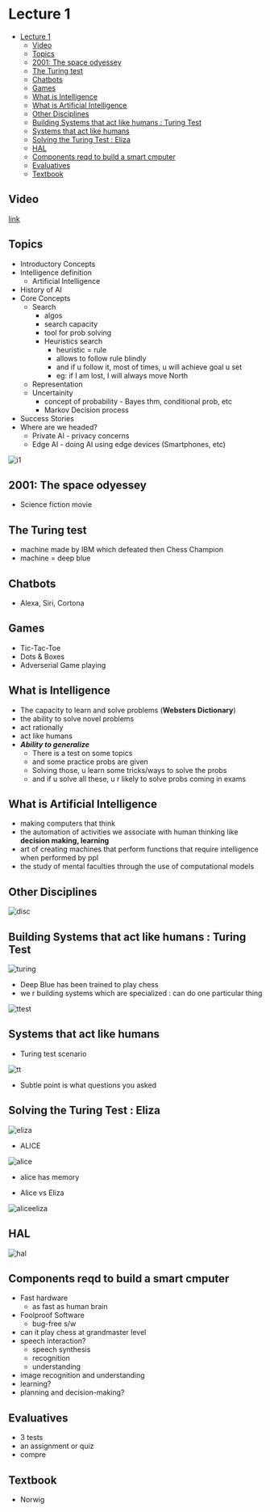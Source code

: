 # Lecture 1

- [Lecture 1](#lecture-1)
  - [Video](#video)
  - [Topics](#topics)
  - [2001: The space odyessey](#2001-the-space-odyessey)
  - [The Turing test](#the-turing-test)
  - [Chatbots](#chatbots)
  - [Games](#games)
  - [What is Intelligence](#what-is-intelligence)
  - [What is Artificial Intelligence](#what-is-artificial-intelligence)
  - [Other Disciplines](#other-disciplines)
  - [Building Systems that act like humans : Turing Test](#building-systems-that-act-like-humans--turing-test)
  - [Systems that act like humans](#systems-that-act-like-humans)
  - [Solving the Turing Test : Eliza](#solving-the-turing-test--eliza)
  - [HAL](#hal)
  - [Components reqd to build a smart cmputer](#components-reqd-to-build-a-smart-cmputer)
  - [Evaluatives](#evaluatives)
  - [Textbook](#textbook)

## Video

[link](https://drive.google.com/file/d/18Si6X7bXK9-O9GVVbI_pnY0MA3fYDDIg/view?usp=sharing)

## Topics

- Introductory Concepts
- Intelligence definition
  - Artificial Intelligence
- History of AI
- Core Concepts
  - Search  
    - algos
    - search capacity
    - tool for prob solving
    - Heuristics search
      - heuristic = rule
      - allows to follow rule blindly
      - and if u follow it, most of times, u will achieve goal u set
      - eg: if I am lost, I will always move North
  - Representation
  - Uncertainity
    - concept of probability - Bayes thm, conditional prob, etc
    - Markov Decision process
- Success Stories
- Where are we headed?
  - Private AI - privacy concerns
  - Edge AI - doing AI using edge devices (Smartphones, etc)

![i1](i1.png)

## 2001: The space odyessey

- Science fiction movie

## The Turing test

- machine made by IBM which defeated then Chess Champion
- machine = deep blue

## Chatbots

- Alexa, Siri, Cortona

## Games

- Tic-Tac-Toe
- Dots & Boxes
- Adverserial Game playing

## What is Intelligence

- The capacity to learn and solve problems (**Websters Dictionary**)
- the ability to solve novel problems
- act rationally
- act like humans
- ***Ability to generalize***
  - There is a test on some topics
  - and some practice probs are given
  - Solving those, u learn some tricks/ways to solve the probs
  - and if u solve all these, u r likely to solve probs coming in exams

## What is Artificial Intelligence

- making computers that think
- the automation of activities we associate with human thinking like **decision making, learning**
- art of creating machines that perform functions that require intelligence when performed by ppl
- the study of mental faculties through the use of computational models

## Other Disciplines

![disc](disc.png)

## Building Systems that act like humans : Turing Test

![turing](turing.png)

- Deep Blue has been trained to play chess
- we r building systems which are specialized : can do one particular thing

![ttest](ttest.png)

## Systems that act like humans

- Turing test scenario

![tt](ttprob.png)

- Subtle point is what questions you asked

## Solving the Turing Test : Eliza

![eliza](eliza.png)

- ALICE

![alice](alice.png)

- alice has memory

- Alice vs Eliza

![aliceeliza](aliceEliza.png)

## HAL

![hal](hal.png)

## Components reqd to build a smart cmputer

- Fast hardware
  - as fast as human brain
- Foolproof Software
  - bug-free s/w
- can it play chess at grandmaster level
- speech interaction?
  - speech synthesis
  - recognition
  - understanding
- image recognition and understanding
- learning?
- planning and decision-making?

## Evaluatives

- 3 tests
- an assignment or quiz
- compre

## Textbook

- Norwig